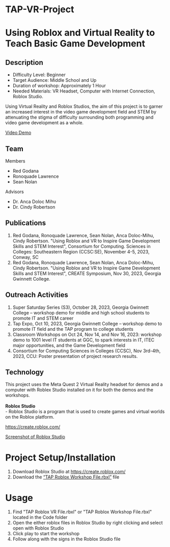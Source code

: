 # TAP-VR-Project
# Using Roblox and Virtual Reality to Teach Basic Game Development
## Description
- Difficulty Level: Beginner <br>
- Target Audience: Middle School and Up <br>
- Duration of workshop: Approximately 1 Hour <br>
- Needed Materials: VR Headset, Computer with Internet Connection, Roblox Studio. <br>
<p> Using Virtual Reality and Roblox Studios, the aim of this project is to garner an increased interest in the video game development field and STEM by attenuating the stigma of difficulty surrounding both programming and video game development as a whole. </p>

[Video Demo](https://github.com/TechAmbassadors-GGC/VirtualWarriors/blob/main/media/TAP%20VR%20Video.mp4)

## Team
Members <br>
- Red Godana <br>
- Ronoquade Lawrence <br>
- Sean Nolan <br>

Advisors <br>

- Dr. Anca Doloc Mihu <br>
- Dr. Cindy Robertson <br>

## Publications
1. Red Godana, Ronoquade Lawrence, Sean Nolan, Anca Doloc-Mihu, Cindy Robertson. "Using Roblox and VR to Inspire Game Development Skills and STEM Interest", Consortium for Computing. Sciences in Colleges: Southeastern Region (CCSC:SE), November 4-5, 2023, Conway, SC
2. Red Godana, Ronoquade Lawrence, Sean Nolan, Anca Doloc-Mihu, Cindy Robertson. "Using Roblox and VR to Inspire Game Development Skills and STEM Interest", CREATE Symposium, Nov 30, 2023, Georgia Gwinnett College.

## Outreach Activities
1. Super Saturday Series (S3), October 28, 2023, Georgia Gwinnett College – workshop demo for middle and high school students to promote IT and STEM career
2. Tap Expo, Oct 10, 2023, Georgia Gwinnett College – workshop demo to promote IT field and the TAP program to college students
3. Classroom Workshops on Oct 24, Nov 14, and Nov 16, 2023: workshop demo to 1001 level IT students at GGC, to spark interests in IT, ITEC major opportunities, and the Game Development field
4. Consortium for Computing Sciences in Colleges (CCSC), Nov 3rd-4th, 2023, CCU: Poster presentation of project research results.

## Technology
<p>This project uses the Meta Quest 2 Virtual Reality headset for demos and a computer with Roblex Studio installed on it for both the demos and the workshops. <br><br>
<b>Roblox Studio</b> <br> 
- Roblox Studio is a program that is used to create games and virtual worlds on the Roblox platform. </p>

https://create.roblox.com/

[Screenshot of Roblox Studio](https://github.com/TechAmbassadors-GGC/VirtualWarriors/blob/main/media/Roblox%20Studio%20Screenshot.png)

# Project Setup/Installation
1. Download Roblox Studio at https://create.roblox.com/
2. Download the [“TAP Roblox Workshop File.rbxl”](https://github.com/TechAmbassadors-GGC/VirtualWarriors/blob/main/code/TAP%20Roblox%20Workshop%20File.rbxl) file

# Usage
1. Find "TAP Roblox VR File.rbxl" or "TAP Roblox Workshop File.rbxl" located in the Code folder
2. Open the either roblox files in Roblox Studio by right clicking and select open with Roblox Studio
3. Click play to start the workshop
4. Follow along with the signs in the Roblox Studio file
